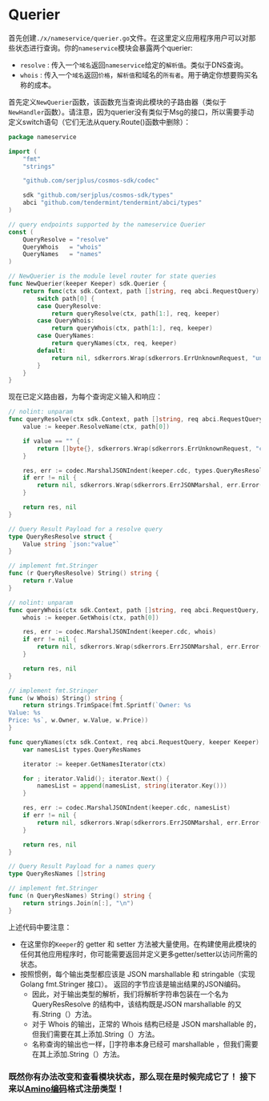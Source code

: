 # Querier

首先创建`./x/nameservice/querier.go`文件。在这里定义应用程序用户可以对那些状态进行查询。你的`nameservice`模块会暴露两个querier:

- `resolve` : 传入一个`域名`返回`nameservice`给定的`解析值`。类似于DNS查询。
- `whois` : 传入一个`域名`返回`价格`，`解析值`和域名的`所有者`。用于确定你想要购买名称的成本。

首先定义`NewQuerier`函数，该函数充当查询此模块的子路由器（类似于`NewHandler`函数）。请注意，因为querier没有类似于Msg的接口，所以需要手动定义switch语句（它们无法从query.Route()函数中删除）：

```go
package nameservice

import (
	"fmt"
	"strings"

	"github.com/serjplus/cosmos-sdk/codec"

	sdk "github.com/serjplus/cosmos-sdk/types"
	abci "github.com/tendermint/tendermint/abci/types"
)

// query endpoints supported by the nameservice Querier
const (
	QueryResolve = "resolve"
	QueryWhois   = "whois"
	QueryNames   = "names"
)

// NewQuerier is the module level router for state queries
func NewQuerier(keeper Keeper) sdk.Querier {
	return func(ctx sdk.Context, path []string, req abci.RequestQuery) (res []byte, err error) {
		switch path[0] {
		case QueryResolve:
			return queryResolve(ctx, path[1:], req, keeper)
		case QueryWhois:
			return queryWhois(ctx, path[1:], req, keeper)
		case QueryNames:
			return queryNames(ctx, req, keeper)
		default:
			return nil, sdkerrors.Wrap(sdkerrors.ErrUnknownRequest, "unknown nameservice query endpoint")
		}
	}
}
```

现在已定义路由器，为每个查询定义输入和响应：

```go
// nolint: unparam
func queryResolve(ctx sdk.Context, path []string, req abci.RequestQuery, keeper Keeper) ([]byte, error) {
	value := keeper.ResolveName(ctx, path[0])

	if value == "" {
		return []byte{}, sdkerrors.Wrap(sdkerrors.ErrUnknownRequest, "could not resolve name")
	}

	res, err := codec.MarshalJSONIndent(keeper.cdc, types.QueryResResolve{Value: value})
	if err != nil {
		return nil, sdkerrors.Wrap(sdkerrors.ErrJSONMarshal, err.Error())
	}

	return res, nil
}

// Query Result Payload for a resolve query
type QueryResResolve struct {
	Value string `json:"value"`
}

// implement fmt.Stringer
func (r QueryResResolve) String() string {
	return r.Value
}

// nolint: unparam
func queryWhois(ctx sdk.Context, path []string, req abci.RequestQuery, keeper Keeper) ([]byte, error) {
	whois := keeper.GetWhois(ctx, path[0])

	res, err := codec.MarshalJSONIndent(keeper.cdc, whois)
	if err != nil {
		return nil, sdkerrors.Wrap(sdkerrors.ErrJSONMarshal, err.Error())
	}

	return res, nil
}

// implement fmt.Stringer
func (w Whois) String() string {
	return strings.TrimSpace(fmt.Sprintf(`Owner: %s
Value: %s
Price: %s`, w.Owner, w.Value, w.Price))
}

func queryNames(ctx sdk.Context, req abci.RequestQuery, keeper Keeper) ([]byte, error) {
	var namesList types.QueryResNames

	iterator := keeper.GetNamesIterator(ctx)

	for ; iterator.Valid(); iterator.Next() {
		namesList = append(namesList, string(iterator.Key()))
	}

	res, err := codec.MarshalJSONIndent(keeper.cdc, namesList)
	if err != nil {
		return nil, sdkerrors.Wrap(sdkerrors.ErrJSONMarshal, err.Error())
	}

	return res, nil
}

// Query Result Payload for a names query
type QueryResNames []string

// implement fmt.Stringer
func (n QueryResNames) String() string {
	return strings.Join(n[:], "\n")
}
```

上述代码中要注意：

- 在这里你的`Keeper`的 getter 和 setter 方法被大量使用。在构建使用此模块的任何其他应用程序时，你可能需要返回并定义更多getter/setter以访问所需的状态。
- 按照惯例，每个输出类型都应该是 JSON marshallable 和 stringable（实现 Golang fmt.Stringer 接口）。 返回的字节应该是输出结果的JSON编码。
  - 因此，对于输出类型的解析，我们将解析字符串包装在一个名为 QueryResResolve 的结构中，该结构既是JSON marshallable 的又有.String（）方法。
  - 对于 Whois 的输出，正常的 Whois 结构已经是 JSON marshallable 的，但我们需要在其上添加.String（）方法。
  - 名称查询的输出也一样，[]字符串本身已经可 marshallable ，但我们需要在其上添加.String（）方法。

###  既然你有办法改变和查看模块状态，那么现在是时候完成它了！ 接下来以[Amino编码](./09-codec.md)格式注册类型！